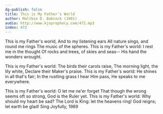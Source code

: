 ```yaml
---
dg-publish: false
title: This is My Father's World
author: Maltbie D. Babcock (1901)
audio: http://www.kjvprophecy.com/472.mp3
index: 472
---
```


This is my Father's world,
And to my listening ears
All nature sings, and round me rings
The music of the spheres.
This is my Father's world:
I rest me in the thought
Of rocks and trees, of skies and seas--
His hand the wonders wrought.

This is my Father's world:
The birds their carols raise,
The morning light, the lily white,
Declare their Maker's praise.
This is my Father's world:
He shines in all that's fair;
In the rustling grass I hear Him pass,
He speaks to me everywhere.

This is my Father's world:
O let me ne'er forget
That though the wrong seems oft so strong,
God is the Ruler yet.
This is my Father's world:
Why should my heart be sad?
The Lord is King: let the heavens ring!
God reigns; let earth be glad!
Sing Joyfully, 1989